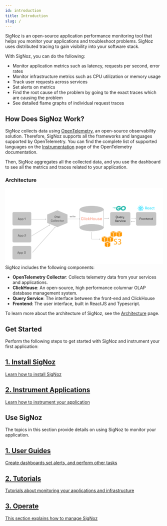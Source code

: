 ```yaml
---
id: introduction
title: Introduction
slug: /
---
```



SigNoz is an open-source application performance monitoring tool that helps you monitor your applications and troubleshoot problems. SigNoz uses distributed tracing to gain visibility into your software stack.

With SigNoz, you can do the following:

- Monitor application metrics such as latency, requests per second, error rates
- Monitor infrastructure metrics such as CPU utilization or memory usage
- Track user requests across services
- Set alerts on metrics
- Find the root cause of the problem by going to the exact traces which are causing the problem
- See detailed flame graphs of individual request traces


## How Does SigNoz Work?

<!-- Is this accurate? Do we want to add more details? -->

SigNoz collects data using [OpenTelemetry](https://opentelemetry.io/), an open-source observability solution. Therefore, SigNoz supports all the frameworks and languages supported by OpenTelemetry. You can find the complete list of supported languages on the [Instrumentation](https://opentelemetry.io/docs/instrumentation/) page of the OpenTelemetry documentation.

Then, SigNoz aggregates all the collected data, and you use the dashboard to see all the metrics and traces related to your application.

### Architecture

![acrhitecture-diagram-clickhouse](../static/img/architecture-signoz-clickhouse.svg)
SigNoz includes the following components:
- **OpenTelemetry Collector**: Collects telemetry data from your services and applications.
- **ClickHouse**: An open-source, high performance columnar OLAP database management system. 
- **Query Service**: The interface between the front-end and ClickHouse
- **Frontend**: The user interface, built in ReactJS and Typescript.

To learn more about the architecture of SigNoz, see the [Architecture](/docs/architecture) page.

## Get Started

Perform the following steps to get started with SigNoz and instrument your first application:

<div class="row">
  <article class="col col--6">
    <a class="card margin-bottom--lg padding--lg cardContainer_node_modules-@docusaurus-theme-classic-lib-next-theme-DocCard-styles-module cardContainerLink_node_modules-@docusaurus-theme-classic-lib-next-theme-DocCard-styles-module" href="/docs/install/">
      <h2 class="text--truncate cardTitle_node_modules-@docusaurus-theme-classic-lib-next-theme-DocCard-styles-module" title="1. Install SigNoz">1. Install SigNoz</h2>
      <div class="text--truncate cardDescription_node_modules-@docusaurus-theme-classic-lib-next-theme-DocCard-styles-module" title="Learn how to install SigNoz ">Learn how to install SigNoz</div>
    </a>
  </article>
  <article class="col col--6">
    <a class="card margin-bottom--lg padding--lg cardContainer_node_modules-@docusaurus-theme-classic-lib-next-theme-DocCard-styles-module cardContainerLink_node_modules-@docusaurus-theme-classic-lib-next-theme-DocCard-styles-module" href="/docs/instrumentation/overview/">
      <h2 class="text--truncate cardTitle_node_modules-@docusaurus-theme-classic-lib-next-theme-DocCard-styles-module" title="2. Instrument Applications">2. Instrument Applications</h2>
      <div class="text--truncate cardDescription_node_modules-@docusaurus-theme-classic-lib-next-theme-DocCard-styles-module" title="Learn how to instrument your application">Learn how to instrument your application</div>
    </a>
  </article>
</div>

## Use SigNoz

The topics in this section provide details on using SigNoz to monitor your application.

<div class="row">
  <article class="col col--6">
    <a class="card margin-bottom--lg padding--lg cardContainer_node_modules-@docusaurus-theme-classic-lib-next-theme-DocCard-styles-module cardContainerLink_node_modules-@docusaurus-theme-classic-lib-next-theme-DocCard-styles-module" href="/docs/userguide/overview/">
      <h2 class="text--truncate cardTitle_node_modules-@docusaurus-theme-classic-lib-next-theme-DocCard-styles-module" title="1. User Guides">1. User Guides</h2>
      <div class="text--truncate cardDescription_node_modules-@docusaurus-theme-classic-lib-next-theme-DocCard-styles-module" title="Create dashboards, set alerts, and perform other tasks">Create dashboards,set alerts, and perform other tasks</div>
    </a>
  </article>
  <article class="col col--6">
    <a class="card margin-bottom--lg padding--lg cardContainer_node_modules-@docusaurus-theme-classic-lib-next-theme-DocCard-styles-module cardContainerLink_node_modules-@docusaurus-theme-classic-lib-next-theme-DocCard-styles-module" href="/docs/tutorials">
      <h2 class="text--truncate cardTitle_node_modules-@docusaurus-theme-classic-lib-next-theme-DocCard-styles-module" title="2. Tutorials">2. Tutorials</h2>
      <div class="text--truncate cardDescription_node_modules-@docusaurus-theme-classic-lib-next-theme-DocCard-styles-module" title="Tutorials about monitoring your applications and infrastructure<">Tutorials about monitoring your applications and infrastructure</div>
    </a>
  </article>
  <article class="col col--6">
    <a class="card margin-bottom--lg padding--lg cardContainer_node_modules-@docusaurus-theme-classic-lib-next-theme-DocCard-styles-module cardContainerLink_node_modules-@docusaurus-theme-classic-lib-next-theme-DocCard-styles-module" href="/docs/operate">
      <h2 class="text--truncate cardTitle_node_modules-@docusaurus-theme-classic-lib-next-theme-DocCard-styles-module" title="3. Operate">3. Operate</h2>
      <div class="text--truncate cardDescription_node_modules-@docusaurus-theme-classic-lib-next-theme-DocCard-styles-module" title="This section explains how to manage SigNoz">This section explains how to manage SigNoz</div>
    </a>
  </article>

</div>


